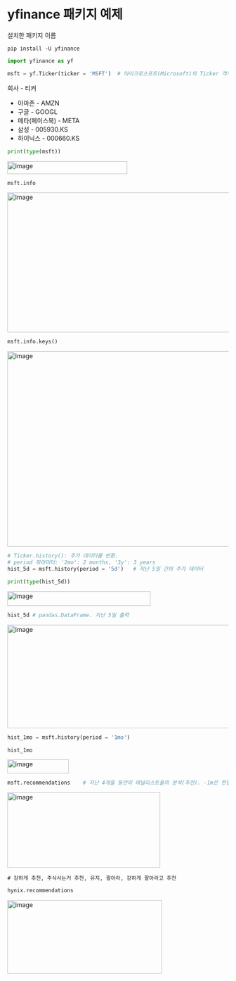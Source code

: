 # yfinance 패키지 예제

설치한 패키지 이름
```
pip install -U yfinance
```

```python
import yfinance as yf
```
```python
msft = yf.Ticker(ticker = 'MSFT')  # 마이크로소프트(Microsoft)의 Ticker 객체 생성
```


회사 - 티커
*   아마존 - AMZN
*   구글 - GOOGL
*   메타(페이스북) - META
*   삼성 - 005930.KS
*   하이닉스 - 000660.KS


```python
print(type(msft))
```
<img width="273" height="29" alt="image" src="https://github.com/user-attachments/assets/a769617d-9dae-4a6b-bd1c-f60d105d9e71" />

```python
msft.info
```
<img width="1509" height="318" alt="image" src="https://github.com/user-attachments/assets/0d15f56f-d0f1-4be9-bd74-567df53beeef" />

```python
msft.info.keys()
```
<img width="1508" height="444" alt="image" src="https://github.com/user-attachments/assets/351b9604-b478-422d-ba76-5a5feaa0b6c7" />

```python
# Ticker.history(): 주가 데이터를 반환.
# period 파라미터: '2mo': 2 months, '3y': 3 years
hist_5d = msft.history(period = '5d')   # 지난 5일 간의 주가 데이터
```
```python
print(type(hist_5d))
```
<img width="326" height="33" alt="image" src="https://github.com/user-attachments/assets/73b31982-9a36-49dd-a281-12efe8f80c7a" />

```python
hist_5d # pandas.DataFrame. 지난 5일 출력
```
<img width="755" height="235" alt="image" src="https://github.com/user-attachments/assets/d3bfc3ca-9d1e-4ae3-9070-55e7e0cd3c64" />

```python
hist_1mo = msft.history(period = '1mo')
```
```python
hist_1mo
```
<img width="140" height="32" alt="image" src="https://github.com/user-attachments/assets/e7abd543-6906-4704-a71b-05f524cea85f" />

```python
msft.recommendations    # 지난 4개월 동안의 애널리스트들의 분석(추천). -1m은 한달전, -2m은 두달전..
```
<img width="348" height="171" alt="image" src="https://github.com/user-attachments/assets/4990869a-ac33-434a-a360-8d33aedfd84d" />

```
# 강하게 추천, 주식사는거 추천, 유지, 팔아라, 강하게 팔아라고 추천
```
```python
hynix.recommendations
```
<img width="352" height="167" alt="image" src="https://github.com/user-attachments/assets/891b93aa-e00e-4567-88eb-ba34b9ed69d1" />

